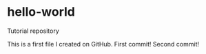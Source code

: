 # hello-world
Tutorial repository

This is a first file I created on GitHub. First commit!
Second commit!

